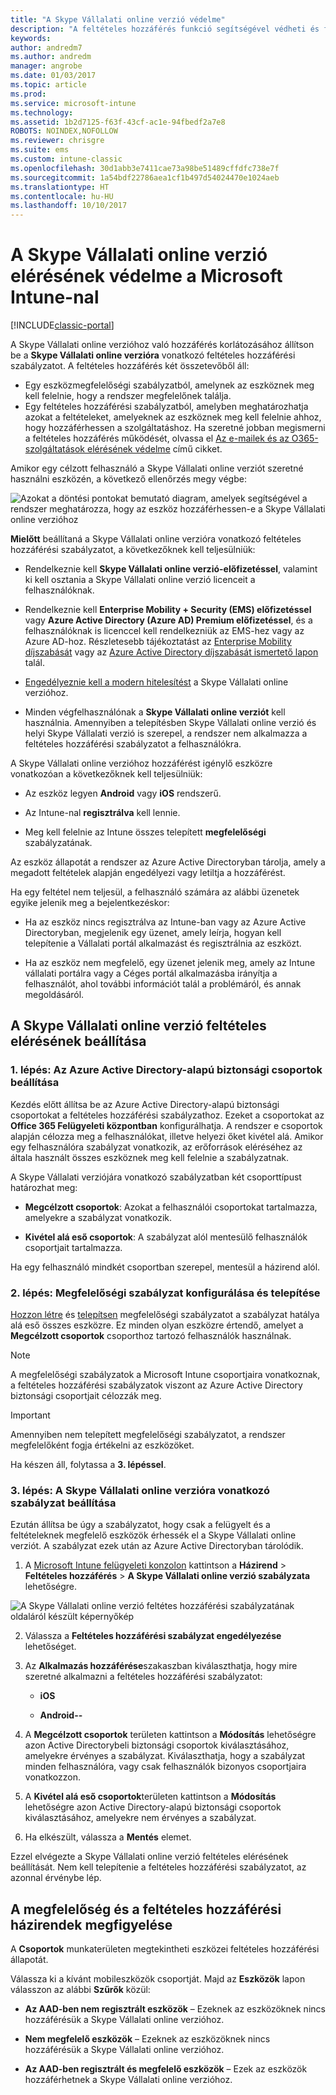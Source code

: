 ```yaml
---
title: "A Skype Vállalati online verzió védelme"
description: "A feltételes hozzáférés funkció segítségével védheti és felügyelheti a Skype Vállalati online verzióhoz való hozzáférést."
keywords: 
author: andredm7
ms.author: andredm
manager: angrobe
ms.date: 01/03/2017
ms.topic: article
ms.prod: 
ms.service: microsoft-intune
ms.technology: 
ms.assetid: 1b2d7125-f63f-43cf-ac1e-94fbedf2a7e8
ROBOTS: NOINDEX,NOFOLLOW
ms.reviewer: chrisgre
ms.suite: ems
ms.custom: intune-classic
ms.openlocfilehash: 30d1abb3e7411cae73a98be51489cffdfc738e7f
ms.sourcegitcommit: 1a54bdf22786aea1cf1b497d54024470e1024aeb
ms.translationtype: HT
ms.contentlocale: hu-HU
ms.lasthandoff: 10/10/2017
---
```

# <a name="protect-access-to-skype-for-business-online-with-microsoft-intune"></a>A Skype Vállalati online verzió elérésének védelme a Microsoft Intune-nal

[!INCLUDE[classic-portal](../includes/classic-portal.md)]

A Skype Vállalati online verzióhoz való hozzáférés korlátozásához állítson be a **Skype Vállalati online verzióra** vonatkozó feltételes hozzáférési szabályzatot.
A feltételes hozzáférés két összetevőből áll:
- Egy eszközmegfelelőségi szabályzatból, amelynek az eszköznek meg kell felelnie, hogy a rendszer megfelelőnek találja.
- Egy feltételes hozzáférési szabályzatból, amelyben meghatározhatja azokat a feltételeket, amelyeknek az eszköznek meg kell felelnie ahhoz, hogy hozzáférhessen a szolgáltatáshoz.
Ha szeretné jobban megismerni a feltételes hozzáférés működését, olvassa el [Az e-mailek és az O365-szolgáltatások elérésének védelme](restrict-access-to-email-and-o365-services-with-microsoft-intune.md) című cikket.

Amikor egy célzott felhasználó a Skype Vállalati online verziót szeretné használni eszközén, a következő ellenőrzés megy végbe:

![Azokat a döntési pontokat bemutató diagram, amelyek segítségével a rendszer meghatározza, hogy az eszköz hozzáférhessen-e a Skype Vállalati online verzióhoz](../media/ConditionalAccess_SkypeforBusiness.png)

**Mielőtt** beállítaná a Skype Vállalati online verzióra vonatkozó feltételes hozzáférési szabályzatot, a következőknek kell teljesülniük:
- Rendelkeznie kell **Skype Vállalati online verzió-előfizetéssel**, valamint ki kell osztania a Skype Vállalati online verzió licenceit a felhasználóknak.
- Rendelkeznie kell **Enterprise Mobility + Security (EMS) előfizetéssel** vagy **Azure Active Directory (Azure AD) Premium előfizetéssel**, és a felhasználóknak is licenccel kell rendelkezniük az EMS-hez vagy az Azure AD-hoz. Részletesebb tájékoztatást az [Enterprise Mobility díjszabását](https://www.microsoft.com/cloud-platform/enterprise-mobility-pricing) vagy az [Azure Active Directory díjszabását ismertető lapon](https://azure.microsoft.com/pricing/details/active-directory/) talál.

-   [Engedélyeznie kell a modern hitelesítést](/intune-classic/deploy-use/restrict-access-to-skype-for-business-online-with-microsoft-intune) a Skype Vállalati online verzióhoz.
-  Minden végfelhasználónak a **Skype Vállalati online verziót** kell használnia. Amennyiben a telepítésben Skype Vállalati online verzió és helyi Skype Vállalati verzió is szerepel, a rendszer nem alkalmazza a feltételes hozzáférési szabályzatot a felhasználókra.

A Skype Vállalati online verzióhoz hozzáférést igénylő eszközre vonatkozóan a következőknek kell teljesülniük:

-   Az eszköz legyen **Android** vagy **iOS** rendszerű.

-   Az Intune-nal **regisztrálva** kell lennie.

-   Meg kell felelnie az Intune összes telepített **megfelelőségi** szabályzatának.


Az eszköz állapotát a rendszer az Azure Active Directoryban tárolja, amely a megadott feltételek alapján engedélyezi vagy letiltja a hozzáférést.

Ha egy feltétel nem teljesül, a felhasználó számára az alábbi üzenetek egyike jelenik meg a bejelentkezéskor:

-   Ha az eszköz nincs regisztrálva az Intune-ban vagy az Azure Active Directoryban, megjelenik egy üzenet, amely leírja, hogyan kell telepítenie a Vállalati portál alkalmazást és regisztrálnia az eszközt.

-   Ha az eszköz nem megfelelő, egy üzenet jelenik meg, amely az Intune vállalati portálra vagy a Céges portál alkalmazásba irányítja a felhasználót, ahol további információt talál a problémáról, és annak megoldásáról.

## <a name="configure-conditional-access-for-skype-for-business-online"></a>A Skype Vállalati online verzió feltételes elérésének beállítása

### <a name="step-1-configure-azure-active-directory-security-groups"></a>1. lépés: Az Azure Active Directory-alapú biztonsági csoportok beállítása
Kezdés előtt állítsa be az Azure Active Directory-alapú biztonsági csoportokat a feltételes hozzáférési szabályzathoz. Ezeket a csoportokat az **Office 365 Felügyeleti központban** konfigurálhatja. A rendszer e csoportok alapján célozza meg a felhasználókat, illetve helyezi őket kivétel alá. Amikor egy felhasználóra szabályzat vonatkozik, az erőforrások eléréséhez az általa használt összes eszköznek meg kell felelnie a szabályzatnak.

A Skype Vállalati verziójára vonatkozó szabályzatban két csoporttípust határozhat meg:

-   **Megcélzott csoportok**: Azokat a felhasználói csoportokat tartalmazza, amelyekre a szabályzat vonatkozik.

-   **Kivétel alá eső csoportok**: A szabályzat alól mentesülő felhasználók csoportjait tartalmazza.

Ha egy felhasználó mindkét csoportban szerepel, mentesül a házirend alól.

### <a name="step-2-configure-and-deploy-a-compliance-policy"></a>2. lépés: Megfelelőségi szabályzat konfigurálása és telepítése
[Hozzon létre](create-a-device-compliance-policy-in-microsoft-intune.md) és [telepítsen](deploy-and-monitor-a-device-compliance-policy-in-microsoft-intune.md) megfelelőségi szabályzatot a szabályzat hatálya alá eső összes eszközre. Ez minden olyan eszközre értendő, amelyet a **Megcélzott csoportok** csoporthoz tartozó felhasználók használnak.

> [!NOTE]
> A megfelelőségi szabályzatok a Microsoft Intune csoportjaira vonatkoznak, a feltételes hozzáférési szabályzatok viszont az Azure Active Directory biztonsági csoportjait célozzák meg.


> [!IMPORTANT]
> Amennyiben nem telepített megfelelőségi szabályzatot, a rendszer megfelelőként fogja értékelni az eszközöket.

Ha készen áll, folytassa a **3. lépéssel**.

### <a name="step-3-configure-the-skype-for-business-online-policy"></a>3. lépés: A Skype Vállalati online verzióra vonatkozó szabályzat beállítása
Ezután állítsa be úgy a szabályzatot, hogy csak a felügyelt és a feltételeknek megfelelő eszközök érhessék el a Skype Vállalati online verziót. A szabályzat ezek után az Azure Active Directoryban tárolódik.

1.  A [Microsoft Intune felügyeleti konzolon](https://manage.microsoft.com) kattintson a **Házirend** > **Feltételes hozzáférés** > **A Skype Vállalati online verzió szabályzata** lehetőségre.

  ![A Skype Vállalati online verzió feltétes hozzáférési szabályzatának oldaláról készült képernyőkép](./media/conditional_access_SFBPolicy.png)

2.  Válassza a **Feltételes hozzáférési szabályzat engedélyezése** lehetőséget.

3.  Az **Alkalmazás hozzáférése**szakaszban kiválaszthatja, hogy mire szeretné alkalmazni a feltételes hozzáférési szabályzatot:

    -   **iOS**

    -   **Android--**

4.  A **Megcélzott csoportok** területen kattintson a **Módosítás** lehetőségre azon Active Directorybeli biztonsági csoportok kiválasztásához, amelyekre érvényes a szabályzat. Kiválaszthatja, hogy a szabályzat minden felhasználóra, vagy csak felhasználók bizonyos csoportjaira vonatkozzon.

5.  A **Kivétel alá eső csoportok**területen kattintson a **Módosítás** lehetőségre azon Active Directory-alapú biztonsági csoportok kiválasztásához, amelyekre nem érvényes a szabályzat.

6.  Ha elkészült, válassza a **Mentés** elemet.

Ezzel elvégezte a Skype Vállalati online verzió feltételes elérésének beállítását. Nem kell telepítenie a feltételes hozzáférési szabályzatot, az azonnal érvénybe lép.


## <a name="monitor-the-compliance-and-conditional-access-policies"></a>A megfelelőség és a feltételes hozzáférési házirendek megfigyelése
A **Csoportok** munkaterületen megtekintheti eszközei feltételes hozzáférési állapotát.

Válassza ki a kívánt mobileszközök csoportját. Majd az **Eszközök** lapon válasszon az alábbi **Szűrők** közül:

* **Az AAD-ben nem regisztrált eszközök** – Ezeknek az eszközöknek nincs hozzáférésük a Skype Vállalati online verzióhoz.

* **Nem megfelelő eszközök** – Ezeknek az eszközöknek nincs hozzáférésük a Skype Vállalati online verzióhoz.

* **Az AAD-ben regisztrált és megfelelő eszközök** – Ezek az eszközök hozzáférhetnek a Skype Vállalati online verzióhoz.

